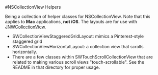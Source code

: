 #NSCollectionView Helpers

Being a collection of helper classes for NSCollectionView. Note that this applies to **Mac** applications, **not iOS**. 
The layouts are for use with [JNWCollectionView](https://github.com/jwilling/JNWCollectionView).

- SWCollectionViewStaggeredGridLayout: mimics a Pinterest-style staggered grid
- SWCollectionViewHorizontalLayout: a collection view that scrolls horizontally.
- There are a few classes within SWTouchScrollCollectionView that are related to making various scroll views "touch-scrollable". See the README in that directory for proper usage.
